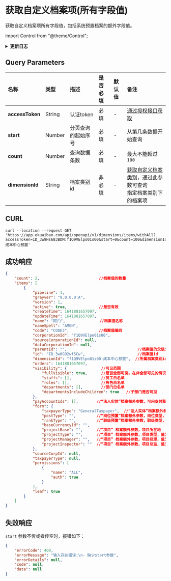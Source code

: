 # 获取自定义档案项(所有字段值)
获取自定义档案项所有字段值，包括系统预置档案的额外字段值。

import Control from "@theme/Control";

<Control
method="GET"
url="/api/openapi/v1/dimensions/items/withAll"
/>

<details>
  <summary><b>更新日志</b></summary>
  <div>

  [**1.0.0**](/docs/open-api/notice/update-log#100) -> 🆕 新增了本接口。<br/>

  </div>
</details>

## Query Parameters

| 名称 | 类型 | 描述 | 是否必填 | 默认值 | 备注 |
| :--- | :--- | :--- | :--- |:--- | :--- |
| **accessToken** | String  | 认证token	     | 必填  | - | [通过授权接口获取](/docs/open-api/getting-started/auth) |
| **start**       | Number  | 分页查询的起始序号 | 必填  | - | 从第几条数据开始查询 |
| **count**       | Number  | 查询数据条数      | 必填  | - | 最大不能超过 `100` |
| **dimensionId** | String  | 档案类别id       | 非必填 | - | [获取自定义档案类别](/docs/open-api/dimensions/get-dimensions)，通过此参数可查询<br/>指定档案类别下的档案项 |

## CURL
```shell
curl --location --request GET 'https://app.ekuaibao.com/api/openapi/v1/dimensions/items/withAll?accessToken=ID_3w9Hs683BDM:f1Q9VElpo01s00&start=0&count=100&dimensionId=f1Q9VElpo01s00:成本中心预置'
```

## 成功响应
```json
{
    "count": 2,                          //档案值的数量
    "items": [
        {
            "pipeline": 1,
            "grayver": "9.8.0.0:A",
            "version": 1,
            "active": true,              //是否有效
            "createTime": 1641881657097,
            "updateTime": 1641881657097,
            "name": "阿门",               //档案值名称
            "nameSpell": "AMEN",
            "code": "CODE3",             //档案值编码
            "corporationId": "f1Q9VElpo01s00",
            "sourceCorporationId": null,
            "dataCorporationId": null,
            "parentId": "",                               //档案值的父级id
            "id": "ID_3w0G92wfSCw",                       //档案值id
            "dimensionId": "f1Q9VElpo01s00:成本中心预置",  //所属档案类别id
            "orders": 1641881657097,
            "visibility": {               //可见范围
                "fullVisible": true,      //是否全部可见。在非全部可见的情况下，仅白名单内的员工可见。
                "staffs": [],             //员工白名单
                "roles": [],              //角色白名单
                "departments": [],        //部门白名单
                "departmentsIncludeChildren": true   //子部门是否可见
            },
            "payAccountIds": [],        //“法人实体”档案额外参数，可用支付账户
            "form": {
                "taxpayerType": "GeneralTaxpayer",  //“法人实体”档案额外参数，纳税人类型，GeneralTaxpayer：一般纳税人；SmallScaleTaxpayer：小规模纳税人
                "postType": "",         //“岗位预置”档案额外参数，岗位类型，值为【岗位类型预置】档案实例ID
                "rankType": "",         //“职级预置”档案额外参数，职级类型，值为【职级类型预置】档案实例ID
                "baseCurrencyId": "",
                "projectBase": "",      //“项目” 档案额外参数，项目所在地
                "projectType": "",      //“项目” 档案额外参数，项目类型，值为【项目类型预置】档案实例ID
                "projectManager": "",   //“项目” 档案额外参数，项目经理，值为员工ID
                "projectInspector": ""  //“项目” 档案额外参数，项目总监，值为员工ID
            },
            "sourceCorpId": null,
            "taxpayerType": null,
            "permissions": [
                {
                    "name": "ALL",
                    "auth": true
                }
            ],
            "leaf": true
        }
    ]
}
```

## 失败响应
`start` 参数不传或者传空时，报错如下：
```json
{
    "errorCode": 400,
    "errorMessage": "输入存在错误:\n- 缺少start参数",
    "errorDetails": null,
    "code": null,
    "data": null
}
```
